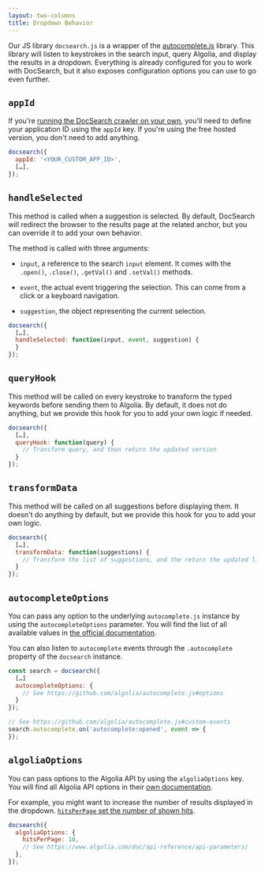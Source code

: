 ```yaml
---
layout: two-columns
title: Dropdown Behavior
---
```


Our JS library `docsearch.js` is a wrapper of the [autocomplete.js][1] library.
This library will listen to keystrokes in the search input, query Algolia, and
display the results in a dropdown. Everything is already configured for you to
work with DocSearch, but it also exposes configuration options you can use to go
even further.

## `appId`

If you're [running the DocSearch crawler on your own][2], you'll need to define
your application ID using the `appId` key. If you're using the free hosted
version, you don't need to add anything.

```javascript
docsearch({
  appId: '<YOUR_CUSTOM_APP_ID>',
  […],
});
```

## `handleSelected`

This method is called when a suggestion is selected. By default, DocSearch will
redirect the browser to the results page at the related anchor, but you can
override it to add your own behavior.

The method is called with three arguments:

- `input`, a reference to the search `input` element. It comes with the
  `.open()`, `.close()`, `.getVal()` and `.setVal()` methods.

- `event`, the actual event triggering the selection. This can come from a click
  or a keyboard navigation.

- `suggestion`, the object representing the current selection.

```javascript
docsearch({
  […],
  handleSelected: function(input, event, suggestion) {
  }
});
```

## `queryHook`

This method will be called on every keystroke to transform the typed keywords
before sending them to Algolia. By default, it does not do anything, but we
provide this hook for you to add your own logic if needed.

```javascript
docsearch({
  […],
  queryHook: function(query) {
    // Transform query, and then return the updated version
  }
});
```

## `transformData`

This method will be called on all suggestions before displaying them. It doesn't
do anything by default, but we provide this hook for you to add your own logic.

```javascript
docsearch({
  […],
  transformData: function(suggestions) {
    // Transform the list of suggestions, and the return the updated list
  }
});
```

## `autocompleteOptions`

You can pass any option to the underlying `autocomplete.js` instance by using
the `autocompleteOptions` parameter. You will find the list of all available
values in [the official documentation][3].

You can also listen to `autocomplete` events through the `.autocomplete`
property of the `docsearch` instance.

```javascript
const search = docsearch({
  […]
  autocompleteOptions: {
    // See https://github.com/algolia/autocomplete.js#options
  }
});

// See https://github.com/algolia/autocomplete.js#custom-events
search.autocomplete.on('autocomplete:opened', event => {
});
```

## `algoliaOptions`

You can pass options to the Algolia API by using the `algoliaOptions` key. You
will find all Algolia API options in their [own documentation][4].

For example, you might want to increase the number of results displayed in the
dropdown. [`hitsPerPage` set the number of shown hits][5].

```javascript
docsearch({
  algoliaOptions: {
    hitsPerPage: 10,
    // See https://www.algolia.com/doc/api-reference/api-parameters/
  },
});
```

[1]: https://github.com/algolia/autocomplete.js
[2]: ./run-your-own.html
[3]: https://github.com/algolia/autocomplete.js#options
[4]: https://www.algolia.com/doc/api-reference/api-parameters/
[5]: https://www.algolia.com/doc/api-reference/api-parameters/hitsPerPage/
